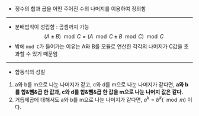 - 정수의 합과 곱을 어떤 주어진 수의 나머지를 이용하여 정의함
---
- 분배법칙이 성립함 : 곱셈까지 가능
$$
(A \pm  B) \mod {C} = (A\mod{C} \pm B \mod{C}) \mod{C}
$$
- 밖에 `mod C`가 들어가는 이유는 A와 B를 모듈로 연산한 각각의 나머지가 C값을 초과할 수 있기 때문임
---
- 합동식의 성질
1. a와 b를 m으로 나눈 나머지가 같고, c와 d를 m으로 나눈 나머지가 같다면, **a와 b를 합&뺌&곱 한 값과, c와 d를 합&뺌&곱 한 값을 m으로 나눈 나머지 값은 같다.**
2. 거듭제곱에 대해서도 a와 b를 m으로 나눈 나머지가 같다면, $a^k = b^k (\mod{m})$ 이다. 
   